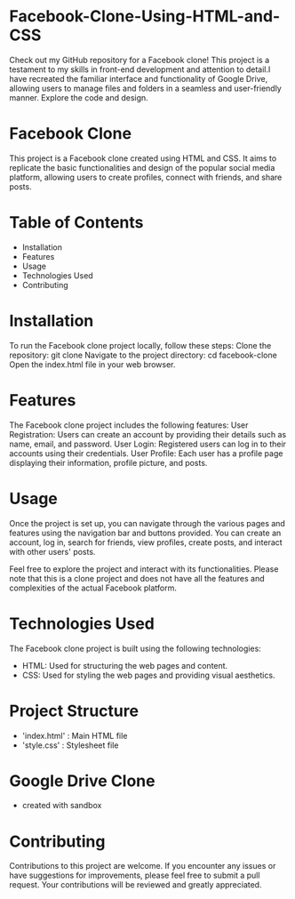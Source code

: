 # Facebook-Clone-Using-HTML-and-CSS
Check out my GitHub repository for a Facebook clone! This project is a testament to my skills in front-end development and attention to detail.I have recreated the familiar interface and functionality of Google Drive, allowing users to manage files and folders in a seamless and user-friendly manner. Explore the code and design.
# Facebook Clone
This project is a Facebook clone created using HTML and CSS. It aims to replicate the basic functionalities and design of the popular social media platform, allowing users to create profiles, connect with friends, and share posts.

# Table of Contents
* Installation
* Features
* Usage
* Technologies Used
* Contributing

# Installation
To run the Facebook clone project locally, follow these steps:
Clone the repository: git clone <repository-url>
Navigate to the project directory: cd facebook-clone
Open the index.html file in your web browser.

# Features
The Facebook clone project includes the following features:
User Registration: Users can create an account by providing their details such as name, email, and password.
User Login: Registered users can log in to their accounts using their credentials.
User Profile: Each user has a profile page displaying their information, profile picture, and posts.

# Usage
Once the project is set up, you can navigate through the various pages and features using the navigation bar and buttons provided. You can create an account, log in, search for friends, view profiles, create posts, and interact with other users' posts.

Feel free to explore the project and interact with its functionalities. Please note that this is a clone project and does not have all the features and complexities of the actual Facebook platform.

# Technologies Used
The Facebook clone project is built using the following technologies:
* HTML: Used for structuring the web pages and content.
* CSS: Used for styling the web pages and providing visual aesthetics.

# Project Structure
* 'index.html' : Main HTML file
* 'style.css' : Stylesheet file

# Google Drive Clone 
* created with sandbox

# Contributing
Contributions to this project are welcome. If you encounter any issues or have suggestions for improvements, please feel free to submit a pull request. Your contributions will be reviewed and greatly appreciated.



